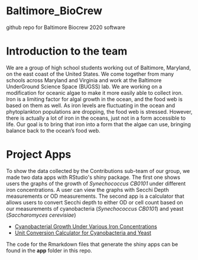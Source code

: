 # Baltimore_BioCrew
github repo for Baltimore Biocrew 2020 software

# Introduction to the team
We are a group of high school students working out of Baltimore, Maryland, on the east coast of the United States. We come together from many schools across Maryland and Virginia and work at the Baltimore UnderGround Science Space (BUGSS) lab. We are working on a modification for oceanic algae to make it more easily able to collect iron. Iron is a limiting factor for algal growth in the ocean, and the food web is based on them as well. As iron levels are fluctuating in the ocean and phytoplankton populations are dropping, the food web is stressed. However, there is actually a lot of iron in the oceans, just not in a form accessible to life. Our goal is to bring that iron into a form that the algae can use, bringing balance back to the ocean’s food web. 

# Project Apps
To show the data collected by the Contributions sub-team of our group, we made two data apps with RStudio's shiny package. The first one shows users the graphs of the growth of *Synechococcus CB0101* under different iron concentrations. A user can view the graphs with Secchi Depth measurements or OD measurements. The second app is a calculator that allows users to convert Secchi depth to either OD or cell count based on our measurements of cyanobacteria (*Synechococcus CB0101*) and yeast (*Saccharomyces cerevisiae*)

- [Cyanobacterial Growth Under Various Iron Concentrations](https://samf21.shinyapps.io/iGEM_Data_Test/)
- [Unit Conversion Calculator for Cyanobacteria and Yeast](https://samf21.shinyapps.io/iGEM_OD_Secchi/)

The code for the Rmarkdown files that generate the shiny apps can be found in the **app** folder in this repo.
